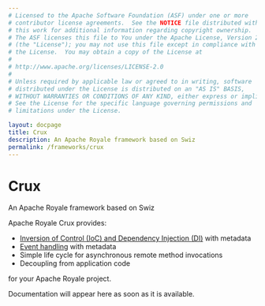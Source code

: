 ```yaml
---
# Licensed to the Apache Software Foundation (ASF) under one or more
# contributor license agreements.  See the NOTICE file distributed with
# this work for additional information regarding copyright ownership.
# The ASF licenses this file to You under the Apache License, Version 2.0
# (the "License"); you may not use this file except in compliance with
# the License.  You may obtain a copy of the License at
# 
# http://www.apache.org/licenses/LICENSE-2.0
# 
# Unless required by applicable law or agreed to in writing, software
# distributed under the License is distributed on an "AS IS" BASIS,
# WITHOUT WARRANTIES OR CONDITIONS OF ANY KIND, either express or implied.
# See the License for the specific language governing permissions and
# limitations under the License.

layout: docpage
title: Crux
description: An Apache Royale framework based on Swiz
permalink: /frameworks/crux
---
```


# Crux

An Apache Royale framework based on Swiz

Apache Royale Crux provides:

 - <a href="https://www.codeproject.com/articles/592372/dependency-injection-di-vs-inversion-of-control-io" target="_blank">Inversion of Control (IoC) and Dependency Injection (DI)</a> with metadata
 - <a href="https://en.wikipedia.org/wiki/Event_(computing)" target="_blank">Event handling</a> with metadata
 - Simple life cycle for asynchronous remote method invocations
 - Decoupling from application code
 
for your Apache Royale project.

Documentation will appear here as soon as it is available.
